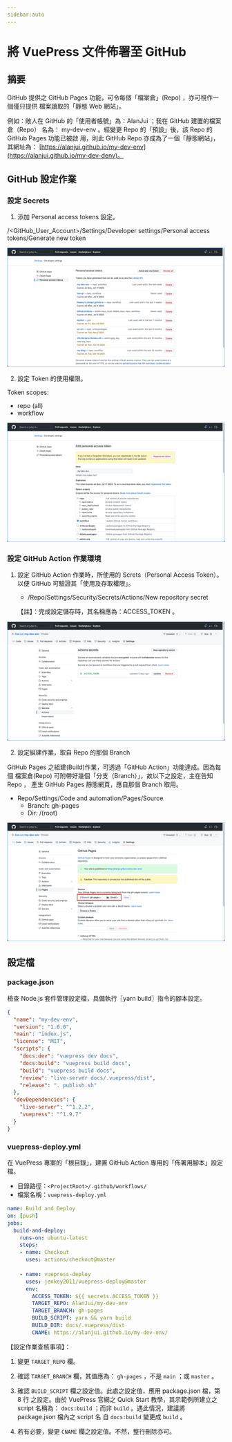 ```yaml
---
sidebar:auto
---
```


# 將 VuePress 文件佈署至 GitHub

## 摘要

GitHub 提供之 GitHub Pages 功能，可令每個「檔案倉」(Repo) ，亦可視作一個僅只提供
檔案讀取的「靜態 Web 網站」。

例如：敞人在 GitHub 的「使用者帳號」為：AlanJui ；我在 GitHub 建置的檔案倉（Repo）
名為： my-dev-env 。經變更 Repo 的「預設」後，該 Repo 的 GitHub Pages 功能已被啟
用，則此 GitHub Repo 亦成為了一個「靜態網站」，其網址為：
[https://alanjui.github.io/my-dev-env](https://alanjui.github.io/my-dev-denv)。

## GitHub 設定作業

### 設定 Secrets

1. 添加 Personal access tokens 設定。

/<GitHub_User_Account>/Settings/Developer settings/Personal access
tokens/Generate new token

![Create Token](./imgs/Token.png)

2. 設定 Token 的使用權限。

Token scopes:
- repo (all)
- workflow

![Token Scope](./imgs/Token_Scope.png)

### 設定 GitHub Action 作業環境

1. 設定 GitHub Action 作業時，所使用的 Screts（Personal Access Token）。
以便 GitHub 可驗證其「使用及存取權限」。

   - /Repo/Settings/Security/Secrets/Actions/New repository secret

   【註】：完成設定儲存時，其名稱應為：ACCESS_TOKEN 。

![Actions Secrets](./imgs/Actions_secrets.png)

2. 設定組建作業，取自 Repo 的那個 Branch

GitHub Pages 之組建(Build)作業，可透過「GitHub Action」功能達成。因為每個
檔案倉(Repo) 可附帶好幾個「分支（Branch）」，故以下之設定，主在告知 Repo ，
產生 GitHub Pages 靜態網頁，應自那個 Branch 取用。

- Repo/Settings/Code and automation/Pages/Source
  * Branch: gh-pages
  * Dir: /(root)

![設定 Repo/setting/Pages/Source ](./imgs/github_repo_setting_pages.png)

## 設定檔

### package.json

檢查 Node.js 套件管理設定檔，具備執行〖yarn build〗指令的腳本設定。

```json
{
  "name": "my-dev-env",
  "version": "1.0.0",
  "main": "index.js",
  "license": "MIT",
  "scripts": {
    "docs:dev": "vuepress dev docs",
    "docs:build": "vuepress build docs",
    "build": "vuepress build docs",
    "review": "live-server docs/.vuepress/dist",
    "release": ". publish.sh"
  },
  "devDependencies": {
    "live-server": "^1.2.2",
    "vuepress": "^1.9.7"
  }
}
```

### vuepress-deploy.yml

在 VuePress 專案的「根目錄」，建置 GitHub Action 專用的「佈署用腳本」設定檔。

- 目錄路徑：`<ProjectRoot>/.github/workflows/`
- 檔案名稱：`vuepress-deploy.yml` 

```yaml
name: Build and Deploy
on: [push]
jobs:
  build-and-deploy:
    runs-on: ubuntu-latest
    steps:
    - name: Checkout
      uses: actions/checkout@master

    - name: vuepress-deploy
      uses: jenkey2011/vuepress-deploy@master
      env:
        ACCESS_TOKEN: ${{ secrets.ACCESS_TOKEN }}
        TARGET_REPO: AlanJui/my-dev-env
        TARGET_BRANCH: gh-pages
        BUILD_SCRIPT: yarn && yarn build
        BUILD_DIR: docs/.vuepress/dist
        CNAME: https://alanjui.github.io/my-dev-env/
```

【設定作業查核事項】：

1. 變更 `TARGET_REPO` 欄。

2. 確認 `TARGET_BRANCH` 欄，其值應為： `gh-pages` ，不是 `main` ；或 `master` 。

3. 確認 `BUILD_SCRIPT` 欄之設定值。此處之設定值，應用 package.json 檔，第 8 行
   之設定。由於 VuePress 官網之 Quick Start 教學，其示範例所建立之 script 名稱為：
   `docs:build` ；而非 `build` 。遇此情況，建議將 package.json 檔內之 script 名
   自 `docs:build` 變更成 `build` 。

4. 若有必要，變更 `CNAME` 欄之設定值。不然，整行刪除亦可。
